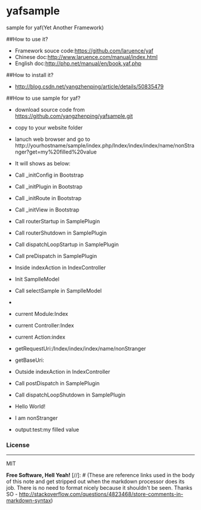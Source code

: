 # yafsample
sample for yaf(Yet Another Framework)

##How to use it?
  - Framework souce code:https://github.com/laruence/yaf
  - Chinese doc:http://www.laruence.com/manual/index.html
  - English doc:http://php.net/manual/en/book.yaf.php

##How to install it?
  - http://blog.csdn.net/yangzhenping/article/details/50835479

##How to use sample for yaf?
  - download source code from https://github.com/yangzhenping/yafsample.git
  - copy to your website folder
  - lanuch web browser and go to http://yourhostname/sample/index.php/Index/index/index/name/nonStranger?get=my%20filled%20value

  - It will shows as below:
  - Call _initConfig in Bootstrap
  - Call _initPlugin in Bootstrap
  - Call _initRoute in Bootstrap
  - Call _initView in Bootstrap
  - Call routerStartup in SamplePlugin
  - Call routerShutdown in SamplePlugin
  - Call dispatchLoopStartup in SamplePlugin
  - Call preDispatch in SamplePlugin
  - Inside indexAction in IndexController
  - Init SamplleModel
  - Call selectSample in SamplleModel
  - 
  - current Module:Index
  - current Controller:Index
  - current Action:index
  - getRequestUri:/Index/index/index/name/nonStranger
  - getBaseUri:
  - Outside indexAction in IndexController
  - Call postDispatch in SamplePlugin
  - Call dispatchLoopShutdown in SamplePlugin
  - Hello World!
  - I am nonStranger
  - output:test:my filled value

### License

----

MIT




**Free Software, Hell Yeah!**
[//]: # (These are reference links used in the body of this note and get stripped out when the markdown processor does its job. There is no need to format nicely because it shouldn't be seen. Thanks SO - http://stackoverflow.com/questions/4823468/store-comments-in-markdown-syntax)
